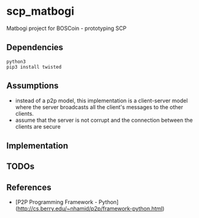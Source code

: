 # scp_matbogi
Matbogi project for BOSCoin - prototyping SCP 


## Dependencies
```
python3
pip3 install twisted
```

## Assumptions
* instead of a p2p model, this implementation is a client-server model where the server broadcasts 
all the client's messages to the other clients.
* assume that the server is not corrupt and the connection between the clients are secure
## Implementation

## TODOs


## References

* [P2P Programming Framework - Python] (http://cs.berry.edu/~nhamid/p2p/framework-python.html)